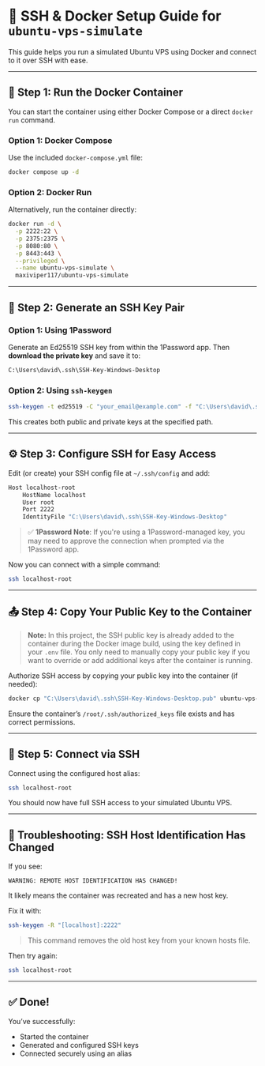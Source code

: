 # 🚀 SSH & Docker Setup Guide for `ubuntu-vps-simulate`

This guide helps you run a simulated Ubuntu VPS using Docker and connect to it over SSH with ease.

---

## 🐳 Step 1: Run the Docker Container

You can start the container using either Docker Compose or a direct `docker run` command.

### Option 1: Docker Compose

Use the included `docker-compose.yml` file:

```bash
docker compose up -d
```

### Option 2: Docker Run

Alternatively, run the container directly:

```bash
docker run -d \
  -p 2222:22 \
  -p 2375:2375 \
  -p 8080:80 \
  -p 8443:443 \
  --privileged \
  --name ubuntu-vps-simulate \
  maxiviper117/ubuntu-vps-simulate
```

---

## 🔐 Step 2: Generate an SSH Key Pair

### Option 1: Using 1Password

Generate an Ed25519 SSH key from within the 1Password app.
Then **download the private key** and save it to:

```bash
C:\Users\david\.ssh\SSH-Key-Windows-Desktop
```

### Option 2: Using `ssh-keygen`

```bash
ssh-keygen -t ed25519 -C "your_email@example.com" -f "C:\Users\david\.ssh\SSH-Key-Windows-Desktop"
```

This creates both public and private keys at the specified path.

---

## ⚙️ Step 3: Configure SSH for Easy Access

Edit (or create) your SSH config file at `~/.ssh/config` and add:

```bash
Host localhost-root
    HostName localhost
    User root
    Port 2222
    IdentityFile "C:\Users\david\.ssh\SSH-Key-Windows-Desktop"
```

> ✅ **1Password Note**: If you're using a 1Password-managed key, you may need to approve the connection when prompted via the 1Password app.

Now you can connect with a simple command:

```bash
ssh localhost-root
```

---

## 📤 Step 4: Copy Your Public Key to the Container

> **Note:** In this project, the SSH public key is already added to the container during the Docker image build, using the key defined in your `.env` file. You only need to manually copy your public key if you want to override or add additional keys after the container is running.

Authorize SSH access by copying your public key into the container (if needed):

```bash
docker cp "C:\Users\david\.ssh\SSH-Key-Windows-Desktop.pub" ubuntu-vps-simulate:/root/.ssh/authorized_keys
```

Ensure the container’s `/root/.ssh/authorized_keys` file exists and has correct permissions.

---

## 🔌 Step 5: Connect via SSH

Connect using the configured host alias:

```bash
ssh localhost-root
```

You should now have full SSH access to your simulated Ubuntu VPS.

---

## 🧯 Troubleshooting: SSH Host Identification Has Changed

If you see:

```
WARNING: REMOTE HOST IDENTIFICATION HAS CHANGED!
```

It likely means the container was recreated and has a new host key.

Fix it with:

```bash
ssh-keygen -R "[localhost]:2222"
```
> This command removes the old host key from your known hosts file.

Then try again:

```bash
ssh localhost-root
```

---

## ✅ Done!

You’ve successfully:

* Started the container
* Generated and configured SSH keys
* Connected securely using an alias

